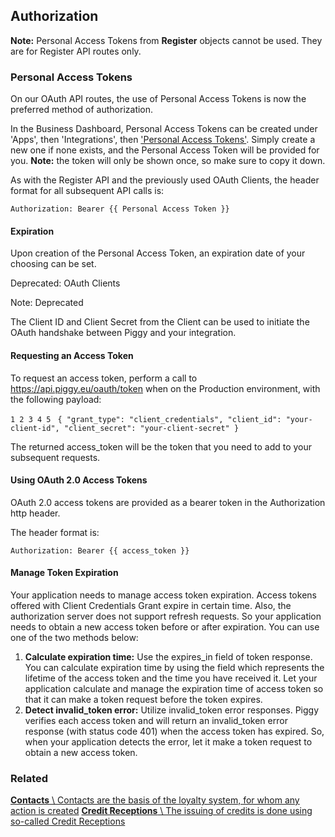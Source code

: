 ## Authorization

**Note:** Personal Access Tokens from **Register** objects cannot be used. They are for Register API routes only.

### Personal Access Tokens

On our OAuth API routes, the use of Personal Access Tokens is now the preferred method of authorization.

In the Business Dashboard, Personal Access Tokens can be created under 'Apps', then 'Integrations', then ['Personal Access Tokens'](https://docs.piggy.eu/v3https:/business.piggy.eu/apps/integrations/personal-access-tokens). Simply create a new one if none exists, and the Personal Access Token will be provided for you. **Note:** the token will only be shown once, so make sure to copy it down.

As with the Register API and the previously used OAuth Clients, the header format for all subsequent API calls is:

`Authorization: Bearer {{ Personal Access Token }}`

#### Expiration

Upon creation of the Personal Access Token, an expiration date of your choosing can be set.

Deprecated: OAuth Clients

Note: Deprecated

The Client ID and Client Secret from the Client can be used to initiate the OAuth handshake between Piggy and your integration.

#### Requesting an Access Token

To request an access token, perform a call to https://api.piggy.eu/oauth/token when on the Production environment, with the following payload:

`1
2
3
4
5
` `{
        "grant_type": "client_credentials",
        "client_id": "your-client-id",
        "client_secret": "your-client-secret"
}`

The returned access\_token will be the token that you need to add to your subsequent requests.

#### Using OAuth 2.0 Access Tokens

OAuth 2.0 access tokens are provided as a bearer token in the Authorization http header.

The header format is:

`Authorization: Bearer {{ access_token }}`

#### Manage Token Expiration

Your application needs to manage access token expiration. Access tokens offered with Client Credentials Grant expire in certain time. Also, the authorization server does not support refresh requests. So your application needs to obtain a new access token before or after expiration. You can use one of the two methods below:

1. **Calculate expiration time:** Use the expires\_in field of token response. You can calculate expiration time by using the field which represents the lifetime of the access token and the time you have received it. Let your application calculate and manage the expiration time of access token so that it can make a token request before the token expires.
2. **Detect invalid\_token error:** Utilize invalid\_token error responses. Piggy verifies each access token and will return an invalid\_token error response (with status code 401) when the access token has expired. So, when your application detects the error, let it make a token request to obtain a new access token.

### Related

[**Contacts** \\
Contacts are the basis of the loyalty system, for whom any action is created](https://docs.piggy.eu/v3/oauth/contacts) [**Credit Receptions** \\
The issuing of credits is done using so-called Credit Receptions](https://docs.piggy.eu/v3/oauth/credit-receptions)
